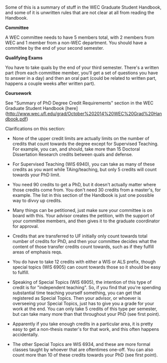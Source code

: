 Some of this is a summary of stuff in the WEC Graduate Student Handbook, and some of it is unwritten rules that are not clear at all from reading the Handbook. 


**Committee**

A WEC committee needs to have 5 members total, with 2 members from WEC and 1 member from a non-WEC department. You should have a committee by the end of your second semester. 


**Qualifying Exams**

You have to take quals by the end of your third semester. There's a written part (from each committee member, you'll get a set of questions you have to answer in a day) and then an oral part (could be related to written part, happens a couple weeks after written part). 


**Coursework**

See "Summary of PhD Degree Credit Requirements" section in the WEC Graduate Student Handbook [here] (http://www.wec.ufl.edu/grad/October%202014%20WEC%20Grad%20Handbook.pdf)

Clarifications on this section: 

* None of the upper credit limits are actually limits on the number of credits that count towards the degree except for Supervised Teaching. For example, you can, and should, take more than 15 Doctoral Dissertation Research credits between quals and defense. 

* For Supervised Teaching (WIS 6940), you can take as many of these credits as you want while TAing/teaching, but only 5 credits will count towards your PhD limit. 

* You need 90 credits to get a PhD, but it doesn't actually matter where those credits come from. You don't need 30 credits from a master's, for example. The list in this section of the Handbook is just one possible way to divvy up credits. 

* Many things can be petitioned, just make sure your committee is on board with this. Your advisor creates the petition, with the support of your committee members, and then gives it to the graduate coordinator for approval. 

* Credits that are transferred to UF initially only count towards total number of credits for PhD, and then your committee decides what the content of those transfer credits count towards, such as if they fulfill areas of emphasis reqs. 

* You do have to take 12 credits with either a WIS or ALS prefix, though special topics (WIS 6905) can count towards those so it should be easy to fulfill. 

* Speaking of Special Topics (WIS 6905), the intention of this type of credit is for "independent teaching". So, if you find that you're spending substantial time teaching yourself something, you can get that registered as Special Topics. Then your advisor, or whoever is overseeing your Special Topics, just has to give you a grade for your work at the end. You can only take 5 credits of this type per semester, but can take many more than that throughout your PhD (see first point). 

* Apparently if you take enough credits in a particular area, it is pretty easy to get a non-thesis master's for that work, and this often happens accidentally. 

* The other Special Topics are WIS 6934, and these are more formal classes taught by whoever that are oftentimes one-off. You can also count more than 10 of these credits towards your PhD (see first point). 